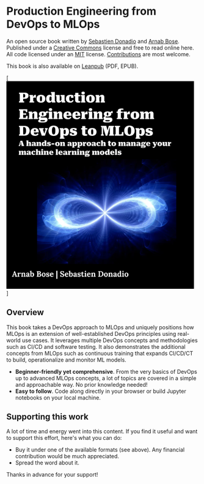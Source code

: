 # Production Engineering from DevOps to MLOps

An open source book written by [Sebastien Donadio](https://www.linkedin.com/in/sebastien-donadio-01481920) and [Arnab Bose](https://www.linkedin.com/in/arnab-bose-phd-6369531). Published under a [Creative Commons](https://raw.githubusercontent.com/thejsway/thejsway/master/LICENSE) license and free to read online here. All code licensed under an [MIT](https://raw.githubusercontent.com/thejsway/thejsway/master/CODE_LICENSE) license. [Contributions](https://github.com/thejsway/thejsway/blob/master/CONTRIBUTING.md) are most welcome.

This book is also available on [Leanpub](https://leanpub.com/thejsway) (PDF, EPUB).

[![Book cover](images/imagesintro/cover.png)]

## Overview

This book takes a DevOps approach to MLOps and uniquely positions how MLOps is an extension of well-established DevOps principles using real-world use cases. It leverages multiple DevOps concepts and methodologies such as CI/CD and software testing. It also demonstrates the additional concepts from MLOps such as continuous training that expands CI/CD/CT to build, operationalize and monitor ML models. 

* **Beginner-friendly yet comprehensive**. From the very basics of DevOps up to advanced MLOps concepts, a lot of topics are covered in a simple and approachable way. No prior knowledge needed!
* **Easy to follow**. Code along directly in your browser or build Jupyter notebooks on your local machine.

## Supporting this work

A lot of time and energy went into this content. If you find it useful and want to support this effort, here's what you can do:

* Buy it under one of the available formats (see above). Any financial contribution would be much appreciated.
* Spread the word about it.

Thanks in advance for your support!
